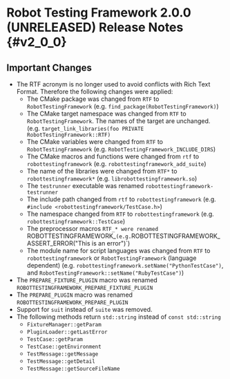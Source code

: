 Robot Testing Framework 2.0.0 (UNRELEASED) Release Notes  {#v2_0_0}
========================================================

Important Changes
-----------------

* The RTF acronym is no longer used to avoid conflicts with Rich Text Format.
  Therefore the following changes were applied:
  * The CMake package was changed from `RTF` to `RobotTestingFramework`
    (e.g. `find_package(RobotTestingFramework)`)
  * The CMake target namespace was changed from `RTF` to
    `RobotTestingFramework`. The names of the target are unchanged.
    (e.g. `target_link_libraries(foo PRIVATE RobotTestingFramework::RTF)`
  * The CMake variables were changed from `RTF` to `RobotTestingFramework`
    (e.g. `RobotTestingFramework_INCLUDE_DIRS`)
  * The CMake macros and functions were changed from `rtf` to
    `robottestingframework`
    (e.g. `robottestingframework_add_suite`)
  * The name of the libraries were changed from `RTF*` to
    `robottestingframework*`
    (e.g. `librobottestingframework.so`)
  * The `testrunner` executable was renamed `robottestingframework-testrunner`
  * The include path changed from `rtf` to `robottestingframework`
    (e.g. `#include <robottestingframework/TestCase.h>`)
  * The namespace changed from `RTF` to `robottestingframework`
    (e.g. `robottestingframework::TestCase`)
  * The preprocessor macros `RTF_* were renamed `ROBOTTESTINGFRAMEWORK_`
    (e.g. `ROBOTTESTINGFRAMEWORK_ASSERT_ERROR("This is an error")`)
  * The module name for script languages was changed from `RTF` to
    `robottestingframework` or `RobotTestingFramework` (language dependent)
    (e.g. `robottestingframework.setName("PythonTestCase")`, and
    `RobotTestingFramework::setName("RubyTestCase")`)
* The `PREPARE_FIXTURE_PLUGIN` macro was renamed
  `ROBOTTESTINGFRAMEWORK_PREPARE_FIXTURE_PLUGIN`
* The `PREPARE_PLUGIN` macro was renamed `ROBOTTESTINGFRAMEWORK_PREPARE_PLUGIN`
* Support for `suit` instead of `suite` was removed.
* The following methods return `std::string` instead of `const std::string`
  * `FixtureManager::getParam`
  * `PluginLoader::getLastError`
  * `TestCase::getParam`
  * `TestCase::getEnvironment`
  * `TestMessage::getMessage`
  * `TestMessage::getDetail`
  * `TestMessage::getSourceFileName`
